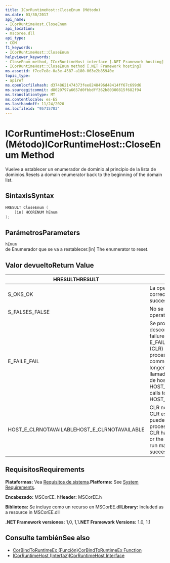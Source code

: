 ```yaml
---
title: ICorRuntimeHost::CloseEnum (Método)
ms.date: 03/30/2017
api_name:
- ICorRuntimeHost.CloseEnum
api_location:
- mscoree.dll
api_type:
- COM
f1_keywords:
- ICorRuntimeHost::CloseEnum
helpviewer_keywords:
- CloseEnum method, ICorRuntimeHost interface [.NET Framework hosting]
- ICorRuntimeHost::CloseEnum method [.NET Framework hosting]
ms.assetid: f7ce7e8c-0a3e-4587-a180-063e2b85940e
topic_type:
- apiref
ms.openlocfilehash: d3748621474373fee8248496d48414ff67c699d6
ms.sourcegitcommit: d8020797a6657d0fbbdff362b80300815f682f94
ms.translationtype: MT
ms.contentlocale: es-ES
ms.lasthandoff: 11/24/2020
ms.locfileid: "95715703"
---
```

# <a name="icorruntimehostcloseenum-method"></a><span data-ttu-id="8ef7b-102">ICorRuntimeHost::CloseEnum (Método)</span><span class="sxs-lookup"><span data-stu-id="8ef7b-102">ICorRuntimeHost::CloseEnum Method</span></span>

<span data-ttu-id="8ef7b-103">Vuelve a establecer un enumerador de dominio al principio de la lista de dominios.</span><span class="sxs-lookup"><span data-stu-id="8ef7b-103">Resets a domain enumerator back to the beginning of the domain list.</span></span>  
  
## <a name="syntax"></a><span data-ttu-id="8ef7b-104">Sintaxis</span><span class="sxs-lookup"><span data-stu-id="8ef7b-104">Syntax</span></span>  
  
```cpp  
HRESULT CloseEnum (  
    [in] HCORENUM hEnum  
);  
```  
  
## <a name="parameters"></a><span data-ttu-id="8ef7b-105">Parámetros</span><span class="sxs-lookup"><span data-stu-id="8ef7b-105">Parameters</span></span>  

 `hEnum`  
 <span data-ttu-id="8ef7b-106">de Enumerador que se va a restablecer.</span><span class="sxs-lookup"><span data-stu-id="8ef7b-106">[in] The enumerator to reset.</span></span>  
  
## <a name="return-value"></a><span data-ttu-id="8ef7b-107">Valor devuelto</span><span class="sxs-lookup"><span data-stu-id="8ef7b-107">Return Value</span></span>  
  
|<span data-ttu-id="8ef7b-108">HRESULT</span><span class="sxs-lookup"><span data-stu-id="8ef7b-108">HRESULT</span></span>|<span data-ttu-id="8ef7b-109">Descripción</span><span class="sxs-lookup"><span data-stu-id="8ef7b-109">Description</span></span>|  
|-------------|-----------------|  
|<span data-ttu-id="8ef7b-110">S_OK</span><span class="sxs-lookup"><span data-stu-id="8ef7b-110">S_OK</span></span>|<span data-ttu-id="8ef7b-111">La operación se realizó correctamente.</span><span class="sxs-lookup"><span data-stu-id="8ef7b-111">The operation was successful.</span></span>|  
|<span data-ttu-id="8ef7b-112">S_FALSE</span><span class="sxs-lookup"><span data-stu-id="8ef7b-112">S_FALSE</span></span>|<span data-ttu-id="8ef7b-113">No se pudo completar la operación.</span><span class="sxs-lookup"><span data-stu-id="8ef7b-113">The operation failed to complete.</span></span>|  
|<span data-ttu-id="8ef7b-114">E_FAIL</span><span class="sxs-lookup"><span data-stu-id="8ef7b-114">E_FAIL</span></span>|<span data-ttu-id="8ef7b-115">Se produjo un error grave desconocido.</span><span class="sxs-lookup"><span data-stu-id="8ef7b-115">An unknown, catastrophic failure occurred.</span></span> <span data-ttu-id="8ef7b-116">Si un método devuelve E_FAIL, el Common Language Runtime (CLR) ya no se puede usar en el proceso.</span><span class="sxs-lookup"><span data-stu-id="8ef7b-116">If a method returns E_FAIL, the common language runtime (CLR) is no longer usable in the process.</span></span> <span data-ttu-id="8ef7b-117">Las llamadas subsiguientes a cualquier API de hospedaje devuelven HOST_E_CLRNOTAVAILABLE.</span><span class="sxs-lookup"><span data-stu-id="8ef7b-117">Subsequent calls to any hosting APIs return HOST_E_CLRNOTAVAILABLE.</span></span>|  
|<span data-ttu-id="8ef7b-118">HOST_E_CLRNOTAVAILABLE</span><span class="sxs-lookup"><span data-stu-id="8ef7b-118">HOST_E_CLRNOTAVAILABLE</span></span>|<span data-ttu-id="8ef7b-119">CLR no se ha cargado en un proceso o CLR está en un estado en el que no puede ejecutar código administrado ni procesar la llamada correctamente.</span><span class="sxs-lookup"><span data-stu-id="8ef7b-119">The CLR has not been loaded into a process, or the CLR is in a state in which it cannot run managed code or process the call successfully.</span></span>|  
  
## <a name="requirements"></a><span data-ttu-id="8ef7b-120">Requisitos</span><span class="sxs-lookup"><span data-stu-id="8ef7b-120">Requirements</span></span>  

 <span data-ttu-id="8ef7b-121">**Plataformas:** Vea [Requisitos de sistema](../../get-started/system-requirements.md).</span><span class="sxs-lookup"><span data-stu-id="8ef7b-121">**Platforms:** See [System Requirements](../../get-started/system-requirements.md).</span></span>  
  
 <span data-ttu-id="8ef7b-122">**Encabezado:** MSCorEE. h</span><span class="sxs-lookup"><span data-stu-id="8ef7b-122">**Header:** MSCorEE.h</span></span>  
  
 <span data-ttu-id="8ef7b-123">**Biblioteca:** Se incluye como un recurso en MSCorEE.dll</span><span class="sxs-lookup"><span data-stu-id="8ef7b-123">**Library:** Included as a resource in MSCorEE.dll</span></span>  
  
 <span data-ttu-id="8ef7b-124">**.NET Framework versiones:** 1,0, 1,1</span><span class="sxs-lookup"><span data-stu-id="8ef7b-124">**.NET Framework Versions:** 1.0, 1.1</span></span>  
  
## <a name="see-also"></a><span data-ttu-id="8ef7b-125">Consulte también</span><span class="sxs-lookup"><span data-stu-id="8ef7b-125">See also</span></span>

- [<span data-ttu-id="8ef7b-126">CorBindToRuntimeEx (Función)</span><span class="sxs-lookup"><span data-stu-id="8ef7b-126">CorBindToRuntimeEx Function</span></span>](corbindtoruntimeex-function.md)
- [<span data-ttu-id="8ef7b-127">ICorRuntimeHost (Interfaz)</span><span class="sxs-lookup"><span data-stu-id="8ef7b-127">ICorRuntimeHost Interface</span></span>](icorruntimehost-interface.md)
